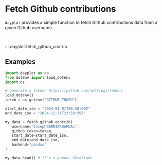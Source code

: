 # Fetch Github contributions

`dayplot` provides a simple function to fetch Github contributions data from a given Github username.

<br>

::: dayplot.fetch_github_contrib

## Examples

```python
import dayplot as dp
from dotenv import load_dotenv
import os

# generate a token: https://github.com/settings/tokens
load_dotenv()
token = os.getenv("GITHUB_TOKEN")

start_date_iso = "2024-01-01T00:00:00Z"
end_date_iso = "2024-12-31T23:59:59Z"

my_data = fetch_github_contrib(
   username="JosephBARBIERDARNAL",
   github_token=token,
   start_date=start_date_iso,
   end_date=end_date_iso,
   backend="pandas"
)

my_data.head() # it's a pandas dataframe
```
